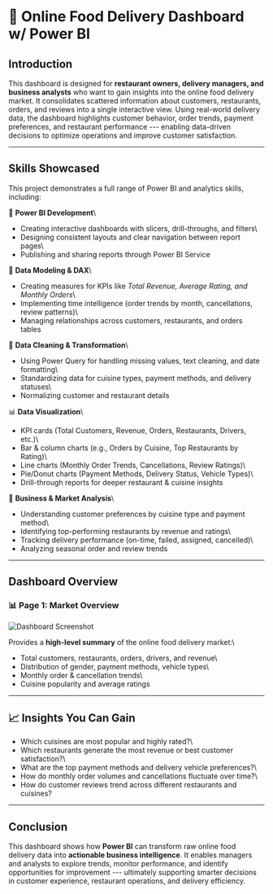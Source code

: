 # 🍔 Online Food Delivery Dashboard w/ Power BI

## Introduction

This dashboard is designed for **restaurant owners, delivery managers,
and business analysts** who want to gain insights into the online food
delivery market. It consolidates scattered information about customers,
restaurants, orders, and reviews into a single interactive view. Using
real-world delivery data, the dashboard highlights customer behavior,
order trends, payment preferences, and restaurant performance ---
enabling data-driven decisions to optimize operations and improve
customer satisfaction.

------------------------------------------------------------------------

## Skills Showcased

This project demonstrates a full range of Power BI and analytics skills,
including:

🔧 **Power BI Development**\
- Creating interactive dashboards with slicers, drill-throughs, and
filters\
- Designing consistent layouts and clear navigation between report
pages\
- Publishing and sharing reports through Power BI Service

🧮 **Data Modeling & DAX**\
- Creating measures for KPIs like *Total Revenue, Average Rating, and
Monthly Orders*\
- Implementing time intelligence (order trends by month, cancellations,
review patterns)\
- Managing relationships across customers, restaurants, and orders
tables

🧹 **Data Cleaning & Transformation**\
- Using Power Query for handling missing values, text cleaning, and date
formatting\
- Standardizing data for cuisine types, payment methods, and delivery
statuses\
- Normalizing customer and restaurant details

📊 **Data Visualization**\
- KPI cards (Total Customers, Revenue, Orders, Restaurants, Drivers,
etc.)\
- Bar & column charts (e.g., Orders by Cuisine, Top Restaurants by
Rating)\
- Line charts (Monthly Order Trends, Cancellations, Review Ratings)\
- Pie/Donut charts (Payment Methods, Delivery Status, Vehicle Types)\
- Drill-through reports for deeper restaurant & cuisine insights

🔎 **Business & Market Analysis**\
- Understanding customer preferences by cuisine type and payment method\
- Identifying top-performing restaurants by revenue and ratings\
- Tracking delivery performance (on-time, failed, assigned, cancelled)\
- Analyzing seasonal order and review trends

------------------------------------------------------------------------

## Dashboard Overview

### 📊 Page 1: Market Overview

![Dashboard Screenshot](page_2_1.png)

Provides a **high-level summary** of the online food delivery market:\
- Total customers, restaurants, orders, drivers, and revenue\
- Distribution of gender, payment methods, vehicle types\
- Monthly order & cancellation trends\
- Cuisine popularity and average ratings

------------------------------------------------------------------------

## 📈 Insights You Can Gain

-   Which cuisines are most popular and highly rated?\
-   Which restaurants generate the most revenue or best customer
    satisfaction?\
-   What are the top payment methods and delivery vehicle preferences?\
-   How do monthly order volumes and cancellations fluctuate over time?\
-   How do customer reviews trend across different restaurants and
    cuisines?

------------------------------------------------------------------------

## Conclusion

This dashboard shows how **Power BI** can transform raw online food
delivery data into **actionable business intelligence**. It enables
managers and analysts to explore trends, monitor performance, and
identify opportunities for improvement --- ultimately supporting smarter
decisions in customer experience, restaurant operations, and delivery
efficiency.
